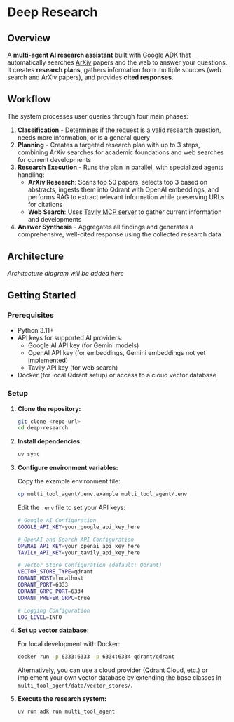 # Deep Research

## Overview

A **multi-agent AI research assistant** built with [Google ADK](https://github.com/google/adk-python) that automatically searches [ArXiv](https://arxiv.org/) papers and the web to answer your questions. It creates **research plans**, gathers information from multiple sources (web search and ArXiv papers), and provides **cited responses**.

## Workflow

The system processes user queries through four main phases:

1. **Classification** - Determines if the request is a valid research question, needs more information, or is a general query
2. **Planning** - Creates a targeted research plan with up to 3 steps, combining ArXiv searches for academic foundations and web searches for current developments
3. **Research Execution** - Runs the plan in parallel, with specialized agents handling:
   - **ArXiv Research**: Scans top 50 papers, selects top 3 based on abstracts, ingests them into Qdrant with OpenAI embeddings, and performs RAG to extract relevant information while preserving URLs for citations
   - **Web Search**: Uses [Tavily MCP server](https://docs.tavily.com/documentation/mcp) to gather current information and developments
4. **Answer Synthesis** - Aggregates all findings and generates a comprehensive, well-cited response using the collected research data

## Architecture

*Architecture diagram will be added here*

## Getting Started

### Prerequisites

- Python 3.11+
- API keys for supported AI providers:
  - Google AI API key (for Gemini models)
  - OpenAI API key (for embeddings, Gemini embeddings not yet implemented)
  - Tavily API key (for web search)
- Docker (for local Qdrant setup) or access to a cloud vector database

### Setup

1. **Clone the repository:**
   ```bash
   git clone <repo-url>
   cd deep-research
   ```

2. **Install dependencies:**
   ```bash
   uv sync
   ```

3. **Configure environment variables:**
   
   Copy the example environment file:
   ```bash
   cp multi_tool_agent/.env.example multi_tool_agent/.env
   ```
   
   Edit the `.env` file to set your API keys:
   ```bash
   # Google AI Configuration
   GOOGLE_API_KEY=your_google_api_key_here
   
   # OpenAI and Search API Configuration
   OPENAI_API_KEY=your_openai_api_key_here
   TAVILY_API_KEY=your_tavily_api_key_here
   
   # Vector Store Configuration (default: Qdrant)
   VECTOR_STORE_TYPE=qdrant
   QDRANT_HOST=localhost
   QDRANT_PORT=6333
   QDRANT_GRPC_PORT=6334
   QDRANT_PREFER_GRPC=true
   
   # Logging Configuration
   LOG_LEVEL=INFO
   ```

4. **Set up vector database:**
   
   For local development with Docker:
   ```bash
   docker run -p 6333:6333 -p 6334:6334 qdrant/qdrant
   ```
   
   Alternatively, you can use a cloud provider (Qdrant Cloud, etc.) or implement your own vector database by extending the base classes in `multi_tool_agent/data/vector_stores/`.

5. **Execute the research system:**
   
   ```bash
   uv run adk run multi_tool_agent
   ```
